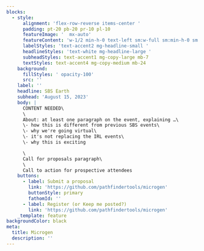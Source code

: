 ```yaml
---
blocks:
  - style:
      alignment: 'flex-row-reverse items-center '
      padding: pt-20 pb-20 pr-10 pl-10
      featureImage: '  mx-auto'
      featureContent: 'w-1/2 min-h-0 text-left sm:w-full sm:min-h-0 sm:text-left'
      labelStyles: 'text-accent2 mg-headline-small '
      headlineStyles: 'text-white mg-headline-large '
      subheadStyles: text-accent1 mg-copy-large mb-7
      textStyles: text-accent4 mg-copy-medium mb-24
    background:
      fillStyles: ' opacity-100'
      src: ''
    label: ''
    headline: SBS Earth
    subhead: 'August 15, 2023'
    body: |
      CONTENT NEEDED\
      \
      About: at least one paragraph on the event, explaining …\
      \- how this is different from previous SBS events\
      \- why we're going virtual\
      \- it's not replacing the IRL events\
      \- why this is exciting

      \
      Call for proposals paragraph\
      \
      Call to action for prospective attendees
    buttons:
      - label: Submit a proposal
        link: 'https://github.com/pathfindertools/microgen'
        buttonStyle: primary
        fathomId: ''
      - label: Register (or Keep me posted?)
        link: 'https://github.com/pathfindertools/microgen'
    _template: feature
backgroundColor: black
meta:
  title: Microgen
  description: ''
---
```










